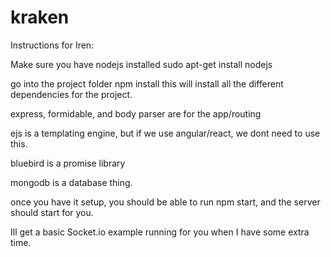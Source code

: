 # kraken

Instructions for Iren:

Make sure you have nodejs installed
sudo apt-get install nodejs

go into the project folder
npm install
this will install all the different dependencies for the project.

express, formidable, and body parser are for the app/routing

ejs is a templating engine, but if we use angular/react, we dont need to use this.

bluebird is a promise library

mongodb is a database thing.  

once you have it setup, you should be able to run npm start, and the server should start for you.

Ill get a basic Socket.io example running for you when I have some extra time.